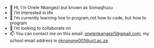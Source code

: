 - 👋 Hi, I’m Onele Nkangezi but known as Somaqhuzu
- 👀 I’m interested in life
- 🌱 I’m currently learning hoe to program,not how to code, but how to program
- 💞️ I’m looking to collaborate on 
- 📫 You can contact me on this email: onelenkangezi1@gmail.com, my school email address is nknonone001@uct.ac.za

<!---
Somaqhuzu/Somaqhuzu is a ✨ special ✨ repository because its `README.md` (this file) appears on your GitHub profile.
You can click the Preview link to take a look at your changes.
--->
